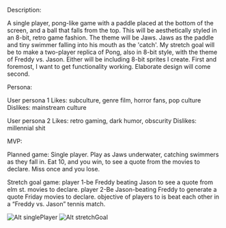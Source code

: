 

Description:

A single player, pong-like game with a paddle placed at the bottom of the screen, and a ball that falls from the top. This will be aesthetically styled in an 8-bit, retro game fashion. The theme will be
Jaws. Jaws as the paddle and tiny swimmer falling into his mouth as the 'catch'.
My stretch goal will be to make a two-player replica of Pong, also in 8-bit style, with the theme of Freddy vs. Jason. Either will be including 8-bit sprites I create.
First and foremost, I want to get functionality working. Elaborate design will come second.


Persona:

User persona 1
Likes: subculture, genre film, horror fans, pop culture
Dislikes:  mainstream culture

User persona 2
Likes: retro gaming, dark humor, obscurity
Dislikes: millennial shit

MVP:

Planned game: Single player. Play as Jaws underwater, catching swimmers as they fall in. Eat 10, and you win, to  see a quote from the movies to declare. Miss once and you lose.

Stretch goal game:
player 1-be Freddy beating Jason to see a quote from elm st. movies to declare.
player 2-Be Jason-beating Freddy to generate a quote Friday movies to declare.
objective of players to is beat each other in a “Freddy vs. Jason” tennis match.

![Alt singlePlayer](images/shark.bpmr) ![Alt stretchGoal](images/freddy.bpmr)
